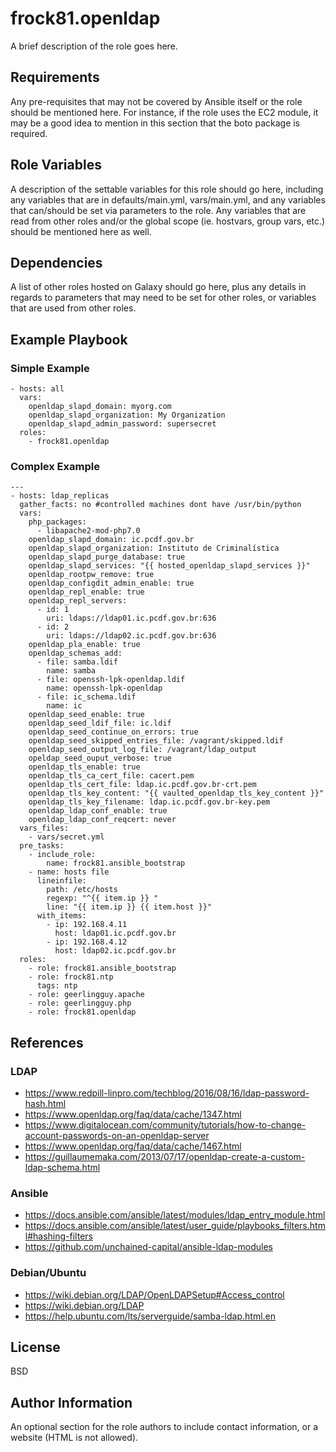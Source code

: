 frock81.openldap
================

A brief description of the role goes here.

Requirements
------------

Any pre-requisites that may not be covered by Ansible itself or the role should be mentioned here. For instance, if the role uses the EC2 module, it may be a good idea to mention in this section that the boto package is required.

Role Variables
--------------

A description of the settable variables for this role should go here, including any variables that are in defaults/main.yml, vars/main.yml, and any variables that can/should be set via parameters to the role. Any variables that are read from other roles and/or the global scope (ie. hostvars, group vars, etc.) should be mentioned here as well.

Dependencies
------------

A list of other roles hosted on Galaxy should go here, plus any details in regards to parameters that may need to be set for other roles, or variables that are used from other roles.

Example Playbook
----------------

### Simple Example

    - hosts: all
      vars:
        openldap_slapd_domain: myorg.com
        openldap_slapd_organization: My Organization
        openldap_slapd_admin_password: supersecret
      roles:
        - frock81.openldap

### Complex Example

    ---
    - hosts: ldap_replicas
      gather_facts: no #controlled machines dont have /usr/bin/python
      vars:
        php_packages:
          - libapache2-mod-php7.0
        openldap_slapd_domain: ic.pcdf.gov.br
        openldap_slapd_organization: Instituto de Criminalística
        openldap_slapd_purge_database: true
        openldap_slapd_services: "{{ hosted_openldap_slapd_services }}"
        openldap_rootpw_remove: true
        openldap_configdit_admin_enable: true
        openldap_repl_enable: true
        openldap_repl_servers:
          - id: 1
            uri: ldaps://ldap01.ic.pcdf.gov.br:636
          - id: 2
            uri: ldaps://ldap02.ic.pcdf.gov.br:636
        openldap_pla_enable: true
        openldap_schemas_add:
          - file: samba.ldif
            name: samba
          - file: openssh-lpk-openldap.ldif
            name: openssh-lpk-openldap
          - file: ic_schema.ldif
            name: ic
        openldap_seed_enable: true
        openldap_seed_ldif_file: ic.ldif
        openldap_seed_continue_on_errors: true
        openldap_seed_skipped_entries_file: /vagrant/skipped.ldif
        openldap_seed_output_log_file: /vagrant/ldap_output
        opeldap_seed_ouput_verbose: true
        openldap_tls_enable: true
        openldap_tls_ca_cert_file: cacert.pem
        openldap_tls_cert_file: ldap.ic.pcdf.gov.br-crt.pem
        openldap_tls_key_content: "{{ vaulted_openldap_tls_key_content }}"
        openldap_tls_key_filename: ldap.ic.pcdf.gov.br-key.pem
        openldap_ldap_conf_enable: true
        openldap_ldap_conf_reqcert: never
      vars_files:
        - vars/secret.yml
      pre_tasks:
        - include_role:
            name: frock81.ansible_bootstrap
        - name: hosts file
          lineinfile:
            path: /etc/hosts
            regexp: "^{{ item.ip }} "
            line: "{{ item.ip }} {{ item.host }}"
          with_items:
            - ip: 192.168.4.11
              host: ldap01.ic.pcdf.gov.br
            - ip: 192.168.4.12
              host: ldap02.ic.pcdf.gov.br
      roles:
        - role: frock81.ansible_bootstrap
        - role: frock81.ntp
          tags: ntp
        - role: geerlingguy.apache
        - role: geerlingguy.php
        - role: frock81.openldap

References
----------

### LDAP

- https://www.redpill-linpro.com/techblog/2016/08/16/ldap-password-hash.html
- https://www.openldap.org/faq/data/cache/1347.html
- https://www.digitalocean.com/community/tutorials/how-to-change-account-passwords-on-an-openldap-server
- https://www.openldap.org/faq/data/cache/1467.html
- https://guillaumemaka.com/2013/07/17/openldap-create-a-custom-ldap-schema.html

### Ansible

- https://docs.ansible.com/ansible/latest/modules/ldap_entry_module.html
- https://docs.ansible.com/ansible/latest/user_guide/playbooks_filters.html#hashing-filters
- https://github.com/unchained-capital/ansible-ldap-modules

### Debian/Ubuntu

- https://wiki.debian.org/LDAP/OpenLDAPSetup#Access_control
- https://wiki.debian.org/LDAP
- https://help.ubuntu.com/lts/serverguide/samba-ldap.html.en

License
-------

BSD

Author Information
------------------

An optional section for the role authors to include contact information, or a website (HTML is not allowed).
